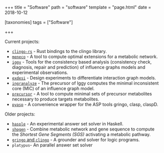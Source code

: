 +++
title = "Software"
path = "software"
template = "page.html"
date = 2018-10-12

[taxonomies]
tags = ["Software"]

+++

Current projects:

* [`clingo-rs`](https://github.com/potassco/clingo-rs) - Rust bindings to the clingo library.
* [`meneco`](https://github.com/bioasp/meneco) - A tool to compute optimal extensions for a metabolic network.
* [`iggy`](https://github.com/bioasp/iggy) - Tools for the consistency based analysis (consistency check, diagnosis, repair and prediction) of influence graphs models and experimental observations.
* [`exdesi`](https://github.com/bioasp/exdesi) - Design experiments to differentiate interaction graph models.
* [`ingranalyze`](https://github.com/bioasp/ingranalyze) - The precursor of Iggy computes the minimal inconsistent core (MIC) of an influence graph model.
* [`precursor`](https://github.com/bioasp/precursor) - A tool to compute minimal sets of precursor metabolites necessary to produce targets metabolites.
* [`pyasp`](https://github.com/sthiele/pyasp) - A convenience wrapper for the ASP tools gringo, clasp, claspD.

Older projects:

* [`hasple`](https://github.com/sthiele/clingo-rs) - An experimental answer set solver in Haskell.
* [`shogen`](https://github.com/bioasp/shogen) - Combine metabolic network and gene sequence to compute the *Shortest Gene Segments (SGS)* activating a metabolic pathway.
* [`gringo` and `clingo`](https://potassco.org/clingo) - A grounder and solver for logic programs.
* `platypus`- An parallel answer set solver
